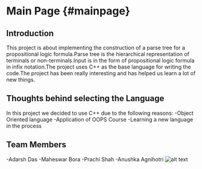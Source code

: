 Main Page {#mainpage}
=========
## Introduction 
This project is about implementing the construction of a parse tree for a propositional logic formula.Parse tree is the hierarchical representation of terminals or non-terminals.Input is in the form of propositional logic formula in infix notation.The project uses C++ as the base language for writing the code.The project has been really interesting and has helped us learn a lot of new things.
## Thoughts behind selecting the Language
In this project we decided to use C++ due to the following reasons:
-Object Oriented language
-Application of OOPS Course
-Learning a new language in the process
## Team Members
-Adarsh Das
-Maheswar Bora
-Prachi Shah
-Anushka Agnihotri
![alt text](timc.png)
